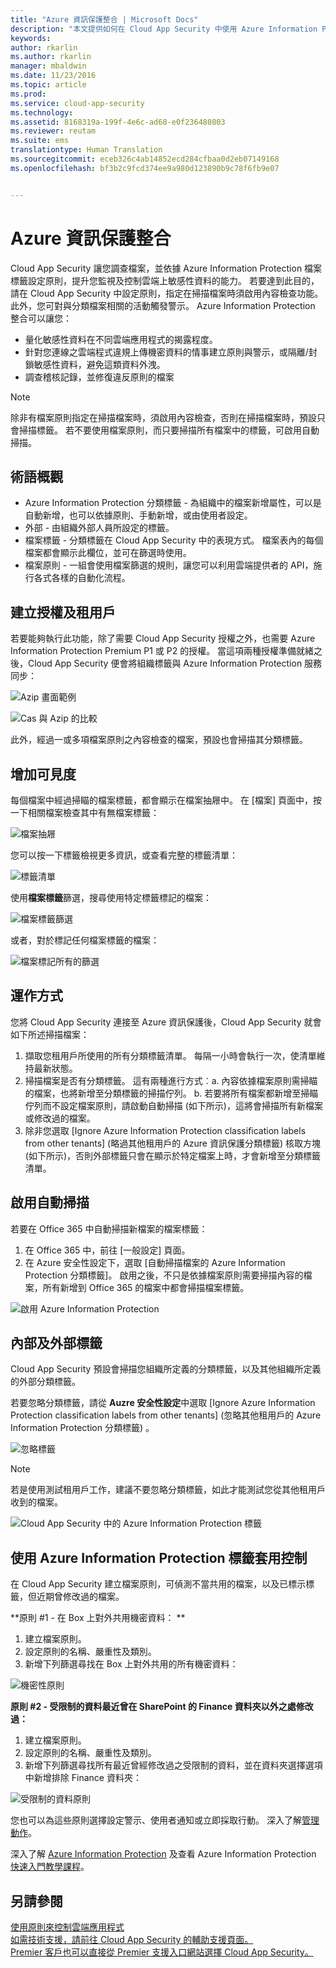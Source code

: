 ```yaml
---
title: "Azure 資訊保護整合 | Microsoft Docs"
description: "本文提供如何在 Cloud App Security 中使用 Azure Information Protection 標籤，提升您對組織之雲端應用程式的控制程度。"
keywords: 
author: rkarlin
ms.author: rkarlin
manager: mbaldwin
ms.date: 11/23/2016
ms.topic: article
ms.prod: 
ms.service: cloud-app-security
ms.technology: 
ms.assetid: 8168319a-199f-4e6c-ad68-e0f236480803
ms.reviewer: reutam
ms.suite: ems
translationtype: Human Translation
ms.sourcegitcommit: eceb326c4ab14852ecd284cfbaa0d2eb07149168
ms.openlocfilehash: bf3b2c9fcd374ee9a980d123890b9c78f6fb9e07


---
```


# <a name="azure-information-protection-integration"></a>Azure 資訊保護整合

Cloud App Security 讓您調查檔案，並依據 Azure Information Protection 檔案標籤設定原則，提升您監視及控制雲端上敏感性資料的能力。 若要達到此目的，請在 Cloud App Security 中設定原則，指定在掃描檔案時須啟用內容檢查功能。 此外，您可對與分類檔案相關的活動觸發警示。 Azure Information Protection 整合可以讓您：
-   量化敏感性資料在不同雲端應用程式的揭露程度。
-   針對您連線之雲端程式違規上傳機密資料的情事建立原則與警示，或隔離/封鎖敏感性資料，避免這類資料外洩。
-   調查稽核記錄，並修復違反原則的檔案 

> [!NOTE] 
> 除非有檔案原則指定在掃描檔案時，須啟用內容檢查，否則在掃描檔案時，預設只會掃描標籤。 若不要使用檔案原則，而只要掃描所有檔案中的標籤，可啟用自動掃描。

## <a name="terminology-overview"></a>術語概觀
-   Azure Information Protection 分類標籤 - 為組織中的檔案新增屬性，可以是自動新增，也可以依據原則、手動新增，或由使用者設定。
-   外部 - 由組織外部人員所設定的標籤。
-   檔案標籤 - 分類標籤在 Cloud App Security 中的表現方式。 檔案表內的每個檔案都會顯示此欄位，並可在篩選時使用。
-   檔案原則 - 一組會使用檔案篩選的規則，讓您可以利用雲端提供者的 API，施行各式各樣的自動化流程。

## <a name="license-and-tenant-creation"></a>建立授權及租用戶
若要能夠執行此功能，除了需要 Cloud App Security 授權之外，也需要 Azure Information Protection Premium P1 或 P2 的授權。 當這項兩種授權準備就緒之後，Cloud App Security 便會將組織標籤與 Azure Information Protection 服務同步：

![Azip 畫面範例](./media/azip-screen.png)

![Cas 與 Azip 的比較](./media/cas-compared-azip.png)
     
此外，經過一或多項檔案原則之內容檢查的檔案，預設也會掃描其分類標籤。

## <a name="gain-visibility"></a>增加可見度

每個檔案中經過掃瞄的檔案標籤，都會顯示在檔案抽屜中。
在 [檔案] 頁面中，按一下相關檔案檢查其中有無檔案標籤：

![檔案抽屜](./media/azip-file-drawer.png)

您可以按一下標籤檢視更多資訊，或查看完整的標籤清單：
 
![標籤清單](./media/azip-tags-list.png)

使用**檔案標籤**篩選，搜尋使用特定標籤標記的檔案：
 
![檔案標籤篩選](./media/azip-file-tags-filter.png)

或者，對於標記任何檔案標籤的檔案：

![檔案標記所有的篩選](./media/azip-file-tags-all-filter.png)

## <a name="how-it-works"></a>運作方式
您將 Cloud App Security 連接至 Azure 資訊保護後，Cloud App Security 就會如下所述掃描檔案：
1. 擷取您租用戶所使用的所有分類標籤清單。 每隔一小時會執行一次，使清單維持最新狀態。
2. 掃描檔案是否有分類標籤。 這有兩種進行方式︰a. 內容依據檔案原則需掃瞄的檔案，也將新增至分類標籤的掃描佇列。
    b. 若要將所有檔案都新增至掃瞄佇列而不設定檔案原則，請啟動自動掃描 (如下所示)，這將會掃描所有新檔案或修改過的檔案。
3. 除非您選取 [Ignore Azure Information Protection classification labels from other tenants] (略過其他租用戶的 Azure 資訊保護分類標籤) 核取方塊 (如下所示)，否則外部標籤只會在顯示於特定檔案上時，才會新增至分類標籤清單。

## <a name="enable-automatic-scan"></a>啟用自動掃描
若要在 Office 365 中自動掃描新檔案的檔案標籤：

1. 在 Office 365 中，前往 [一般設定] 頁面。
2. 在 Azure 安全性設定下，選取 [自動掃描檔案的 Azure Information Protection 分類標籤]。 啟用之後，不只是依據檔案原則需要掃描內容的檔案，所有新增到 Office 365 的檔案中都會掃描檔案標籤。

![啟用 Azure Information Protection](./media/enable-azip.png)
 

## <a name="internal-and-external-tags"></a>內部及外部標籤
Cloud App Security 預設會掃描您組織所定義的分類標籤，以及其他組織所定義的外部分類標籤。 

若要忽略分類標籤，請從 **Auzre 安全性設定**中選取 [Ignore Azure Information Protection classification labels from other tenants] (忽略其他租用戶的 Azure Information Protection 分類標籤) 。
 
![忽略標籤](./media/azip-ignore.png)

> [!Note]
> 若是使用測試租用戶工作，建議不要忽略分類標籤，如此才能測試您從其他租用戶收到的檔案。

![Cloud App Security 中的 Azure Information Protection 標籤](./media/azip-tags-in-cas.png)

## <a name="use-azure-information-protection-tags-to-apply-control"></a>使用 Azure Information Protection 標籤套用控制
在 Cloud App Security 建立檔案原則，可偵測不當共用的檔案，以及已標示標籤，但近期曾修改過的檔案。 

**原則 #1 - 在 Box 上對外共用機密資料： **

1.  建立檔案原則。
2.  設定原則的名稱、嚴重性及類別。
3.  新增下列篩選尋找在 Box 上對外共用的所有機密資料：

![機密性原則](./media/azip-confidentiality-policy.png) 

**原則 #2 - 受限制的資料最近曾在 SharePoint 的 Finance 資料夾以外之處修改過：**

1.  建立檔案原則。
2.  設定原則的名稱、嚴重性及類別。
3.  新增下列篩選尋找所有最近曾經修改過之受限制的資料，並在資料夾選擇選項中新增排除 Finance 資料夾： 
 
![受限制的資料原則](./media/azip-restricted-data-policy.png) 

您也可以為這些原則選擇設定警示、使用者通知或立即採取行動。
深入了解[管理動作](governance-actions.md)。

深入了解 [Azure Information Protection](https://docs.microsoft.com/en-us/information-protection/understand-explore/what-is-information-protection) 及查看 Azure Information Protection [ 快速入門教學課程](https://docs.microsoft.com/en-us/information-protection/get-started/infoprotect-quick-start-tutorial)。

  

## <a name="see-also"></a>另請參閱  
[使用原則來控制雲端應用程式](control-cloud-apps-with-policies.md)   
[如需技術支援，請前往 Cloud App Security 的輔助支援頁面。](http://support.microsoft.com/oas/default.aspx?prid=16031)   
[Premier 客戶也可以直接從 Premier 支援入口網站選擇 Cloud App Security。](https://premier.microsoft.com/)  
  
  



<!--HONumber=Nov16_HO5-->


